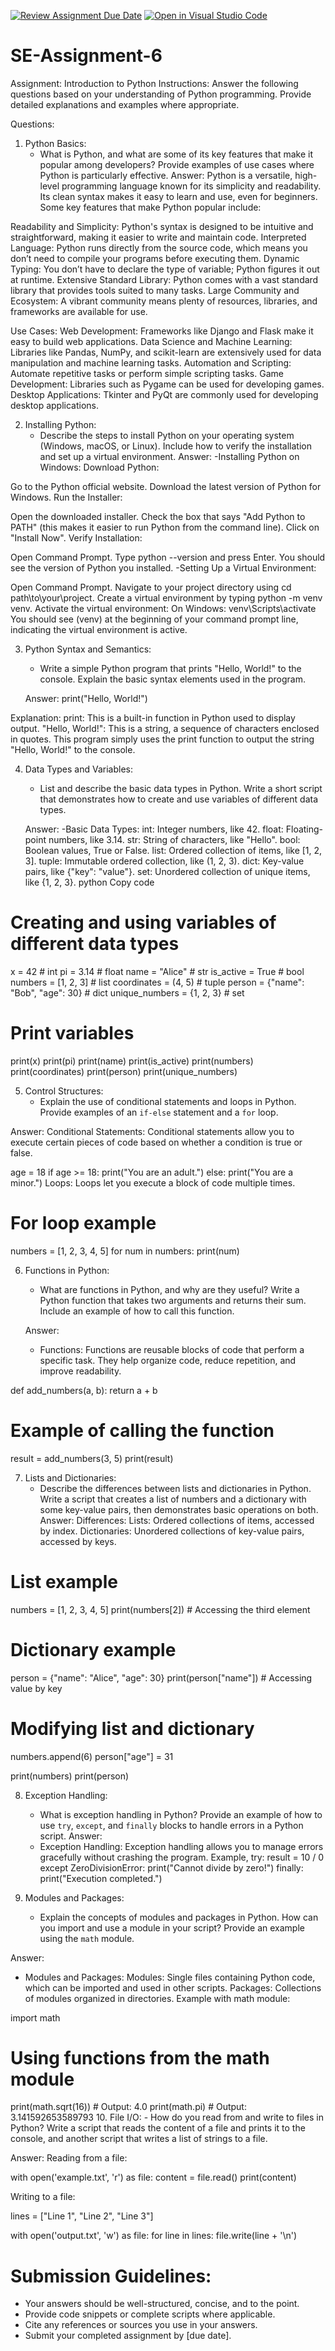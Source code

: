 [![Review Assignment Due Date](https://classroom.github.com/assets/deadline-readme-button-24ddc0f5d75046c5622901739e7c5dd533143b0c8e959d652212380cedb1ea36.svg)](https://classroom.github.com/a/WfNmjXUk)
[![Open in Visual Studio Code](https://classroom.github.com/assets/open-in-vscode-718a45dd9cf7e7f842a935f5ebbe5719a5e09af4491e668f4dbf3b35d5cca122.svg)](https://classroom.github.com/online_ide?assignment_repo_id=15264683&assignment_repo_type=AssignmentRepo)
# SE-Assignment-6
 Assignment: Introduction to Python
Instructions:
Answer the following questions based on your understanding of Python programming. Provide detailed explanations and examples where appropriate.

 Questions:

1. Python Basics:
   - What is Python, and what are some of its key features that make it popular among developers? Provide examples of use cases where Python is particularly effective.
   Answer:
   Python is a versatile, high-level programming language known for its simplicity and readability. Its clean syntax makes it easy to learn and use, even for beginners. Some key features that make Python popular include:

Readability and Simplicity: Python's syntax is designed to be intuitive and straightforward, making it easier to write and maintain code.
Interpreted Language: Python runs directly from the source code, which means you don’t need to compile your programs before executing them.
Dynamic Typing: You don’t have to declare the type of variable; Python figures it out at runtime.
Extensive Standard Library: Python comes with a vast standard library that provides tools suited to many tasks.
Large Community and Ecosystem: A vibrant community means plenty of resources, libraries, and frameworks are available for use.

Use Cases:
Web Development: Frameworks like Django and Flask make it easy to build web applications.
Data Science and Machine Learning: Libraries like Pandas, NumPy, and scikit-learn are extensively used for data manipulation and machine learning tasks.
Automation and Scripting: Automate repetitive tasks or perform simple scripting tasks.
Game Development: Libraries such as Pygame can be used for developing games.
Desktop Applications: Tkinter and PyQt are commonly used for developing desktop applications.

2. Installing Python:
   - Describe the steps to install Python on your operating system (Windows, macOS, or Linux). Include how to verify the installation and set up a virtual environment.
Answer:
-Installing Python on Windows:
Download Python:

Go to the Python official website.
Download the latest version of Python for Windows.
Run the Installer:

Open the downloaded installer.
Check the box that says "Add Python to PATH" (this makes it easier to run Python from the command line).
Click on "Install Now".
Verify Installation:

Open Command Prompt.
Type python --version and press Enter. You should see the version of Python you installed.
-Setting Up a Virtual Environment:

Open Command Prompt.
Navigate to your project directory using cd path\to\your\project.
Create a virtual environment by typing python -m venv venv.
Activate the virtual environment:
On Windows: venv\Scripts\activate
You should see (venv) at the beginning of your command prompt line, indicating the virtual environment is active.

3. Python Syntax and Semantics:
   - Write a simple Python program that prints "Hello, World!" to the console. Explain the basic syntax elements used in the program.

   Answer:
   print("Hello, World!")

Explanation:
print: This is a built-in function in Python used to display output.
"Hello, World!": This is a string, a sequence of characters enclosed in quotes.
This program simply uses the print function to output the string "Hello, World!" to the console.

4. Data Types and Variables:
   - List and describe the basic data types in Python. Write a short script that demonstrates how to create and use variables of different data types.

   Answer:
   -Basic Data Types:
int: Integer numbers, like 42.
float: Floating-point numbers, like 3.14.
str: String of characters, like "Hello".
bool: Boolean values, True or False.
list: Ordered collection of items, like [1, 2, 3].
tuple: Immutable ordered collection, like (1, 2, 3).
dict: Key-value pairs, like {"key": "value"}.
set: Unordered collection of unique items, like {1, 2, 3}.
python
Copy code
# Creating and using variables of different data types
x = 42                # int
pi = 3.14             # float
name = "Alice"        # str
is_active = True      # bool
numbers = [1, 2, 3]   # list
coordinates = (4, 5)  # tuple
person = {"name": "Bob", "age": 30}  # dict
unique_numbers = {1, 2, 3}  # set

# Print variables
print(x)
print(pi)
print(name)
print(is_active)
print(numbers)
print(coordinates)
print(person)
print(unique_numbers)

5. Control Structures:
   - Explain the use of conditional statements and loops in Python. Provide examples of an `if-else` statement and a `for` loop.
 
 Answer:
 Conditional Statements:
Conditional statements allow you to execute certain pieces of code based on whether a condition is true or false.


age = 18
if age >= 18:
    print("You are an adult.")
else:
    print("You are a minor.")
Loops:
Loops let you execute a block of code multiple times.

# For loop example
numbers = [1, 2, 3, 4, 5]
for num in numbers:
    print(num)

6. Functions in Python:
   - What are functions in Python, and why are they useful? Write a Python function that takes two arguments and returns their sum. Include an example of how to call this function.

   Answer:
   - Functions:
Functions are reusable blocks of code that perform a specific task. They help organize code, reduce repetition, and improve readability.

def add_numbers(a, b):
    return a + b

# Example of calling the function
result = add_numbers(3, 5)
print(result)
   

7. Lists and Dictionaries:
   - Describe the differences between lists and dictionaries in Python. Write a script that creates a list of numbers and a dictionary with some key-value pairs, then demonstrates basic operations on both.
   Answer:
   Differences:
Lists: Ordered collections of items, accessed by index.
Dictionaries: Unordered collections of key-value pairs, accessed by keys.

# List example
numbers = [1, 2, 3, 4, 5]
print(numbers[2])  # Accessing the third element

# Dictionary example
person = {"name": "Alice", "age": 30}
print(person["name"])  # Accessing value by key

# Modifying list and dictionary
numbers.append(6)
person["age"] = 31

print(numbers)
print(person)


8. Exception Handling:
   - What is exception handling in Python? Provide an example of how to use `try`, `except`, and `finally` blocks to handle errors in a Python script.
   Answer:
   - Exception Handling:
Exception handling allows you to manage errors gracefully without crashing the program.
Example,
try:
    result = 10 / 0
except ZeroDivisionError:
    print("Cannot divide by zero!")
finally:
    print("Execution completed.")

9. Modules and Packages:
   - Explain the concepts of modules and packages in Python. How can you import and use a module in your script? Provide an example using the `math` module.

Answer:
- Modules and Packages:
Modules: Single files containing Python code, which can be imported and used in other scripts.
Packages: Collections of modules organized in directories.
Example with math module:

import math

# Using functions from the math module
print(math.sqrt(16))  # Output: 4.0
print(math.pi)        # Output: 3.141592653589793
10. File I/O:
    - How do you read from and write to files in Python? Write a script that reads the content of a file and prints it to the console, and another script that writes a list of strings to a file.

Answer:
Reading from a file:

with open('example.txt', 'r') as file:
    content = file.read()
    print(content)
    
Writing to a file:

lines = ["Line 1", "Line 2", "Line 3"]

with open('output.txt', 'w') as file:
    for line in lines:
        file.write(line + '\n')


# Submission Guidelines:
- Your answers should be well-structured, concise, and to the point.
- Provide code snippets or complete scripts where applicable.
- Cite any references or sources you use in your answers.
- Submit your completed assignment by [due date].


